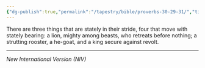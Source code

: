 ```yaml
---
{"dg-publish":true,"permalink":"/tapestry/bible/proverbs-30-29-31/","title":"Proverbs 30:29–31","tags":["bible"],"dgHomeLink":true,"dgShowLocalGraph":true,"dgEnableSearch":true}
---
```


There are three things that are stately in their stride, four that move with stately bearing:  a lion, mighty among beasts, who retreats before nothing; a strutting rooster, a he-goat, and a king secure against revolt.

---
*New International Version (NIV)*